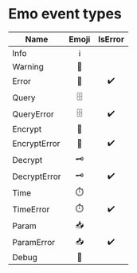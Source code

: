 
# Emo event types

| Name       |  Emoji |  IsError |
|------------|:------:|:--------:|
|   Info     |   ℹ️   |         |
|   Warning     |   🔔   |         |
|   Error     |   💢   |     ✔️    |
|   Query     |   🗄️   |         |
|   QueryError     |   🗄️   |     ✔️    |
|   Encrypt     |   🎼   |         |
|   EncryptError     |   🎼   |     ✔️    |
|   Decrypt     |   🗝️   |         |
|   DecryptError     |   🗝️   |     ✔️    |
|   Time     |   ⏱️   |         |
|   TimeError     |   ⏱️   |     ✔️    |
|   Param     |   📥   |         |
|   ParamError     |   📥   |     ✔️    |
|   Debug     |   💊   |         |

